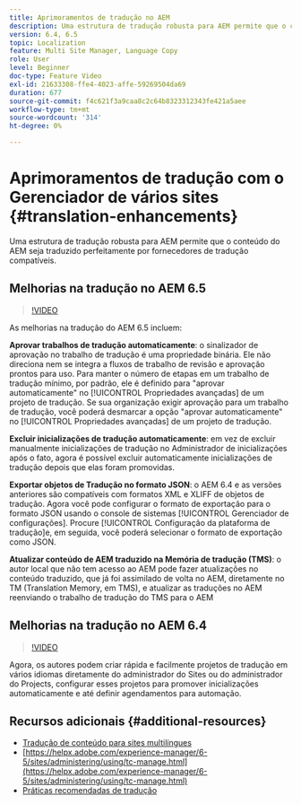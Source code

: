 ```yaml
---
title: Aprimoramentos de tradução no AEM
description: Uma estrutura de tradução robusta para AEM permite que o conteúdo do AEM seja traduzido perfeitamente por fornecedores de tradução compatíveis. Saiba mais sobre os últimos aprimoramentos.
version: 6.4, 6.5
topic: Localization
feature: Multi Site Manager, Language Copy
role: User
level: Beginner
doc-type: Feature Video
exl-id: 21633308-ffe4-4023-affe-59269504da69
duration: 677
source-git-commit: f4c621f3a9caa8c2c64b8323312343fe421a5aee
workflow-type: tm+mt
source-wordcount: '314'
ht-degree: 0%

---
```


# Aprimoramentos de tradução com o Gerenciador de vários sites {#translation-enhancements}

Uma estrutura de tradução robusta para AEM permite que o conteúdo do AEM seja traduzido perfeitamente por fornecedores de tradução compatíveis.

## Melhorias na tradução no AEM 6.5

>[!VIDEO](https://video.tv.adobe.com/v/27405?quality=12&learn=on)

As melhorias na tradução do AEM 6.5 incluem:

**Aprovar trabalhos de tradução automaticamente**: o sinalizador de aprovação no trabalho de tradução é uma propriedade binária. Ele não direciona nem se integra a fluxos de trabalho de revisão e aprovação prontos para uso. Para manter o número de etapas em um trabalho de tradução mínimo, por padrão, ele é definido para &quot;aprovar automaticamente&quot; no [!UICONTROL Propriedades avançadas] de um projeto de tradução. Se sua organização exigir aprovação para um trabalho de tradução, você poderá desmarcar a opção &quot;aprovar automaticamente&quot; no [!UICONTROL Propriedades avançadas] de um projeto de tradução.

**Excluir inicializações de tradução automaticamente**: em vez de excluir manualmente inicializações de tradução no Administrador de inicializações após o fato, agora é possível excluir automaticamente inicializações de tradução depois que elas foram promovidas.

**Exportar objetos de Tradução no formato JSON**: o AEM 6.4 e as versões anteriores são compatíveis com formatos XML e XLIFF de objetos de tradução. Agora você pode configurar o formato de exportação para o formato JSON usando o console de sistemas [!UICONTROL Gerenciador de configurações]. Procure [!UICONTROL Configuração da plataforma de tradução]e, em seguida, você poderá selecionar o formato de exportação como JSON.

**Atualizar conteúdo de AEM traduzido na Memória de tradução (TMS)**: o autor local que não tem acesso ao AEM pode fazer atualizações no conteúdo traduzido, que já foi assimilado de volta no AEM, diretamente no TM (Translation Memory, em TMS), e atualizar as traduções no AEM reenviando o trabalho de tradução do TMS para o AEM

## Melhorias na tradução no AEM 6.4

>[!VIDEO](https://video.tv.adobe.com/v/21309?quality=12&learn=on)

Agora, os autores podem criar rápida e facilmente projetos de tradução em vários idiomas diretamente do administrador do Sites ou do administrador do Projects, configurar esses projetos para promover inicializações automaticamente e até definir agendamentos para automação.

## Recursos adicionais {#additional-resources}

* [Tradução de conteúdo para sites multilíngues](https://helpx.adobe.com/experience-manager/6-5/sites/administering/using/translation.html)
* [https://helpx.adobe.com/experience-manager/6-5/sites/administering/using/tc-manage.html](https://helpx.adobe.com/experience-manager/6-5/sites/administering/using/tc-manage.html)
* [Práticas recomendadas de tradução](https://helpx.adobe.com/experience-manager/6-5/sites/administering/using/tc-bp.html)
